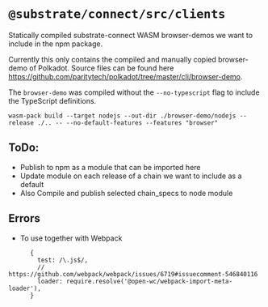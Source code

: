 # `@substrate/connect/src/clients`

Statically compiled substrate-connect WASM browser-demos we want to include in the npm package.

Currently this only contains the compiled and manually copied browser-demo of Polkadot.
Source files can be found here https://github.com/paritytech/polkadot/tree/master/cli/browser-demo.

The `browser-demo` was compiled without the `--no-typescript` flag to include the TypeScript definitions.

```
wasm-pack build --target nodejs --out-dir ./browser-demo/nodejs --release ./.. -- --no-default-features --features "browser"
```

## ToDo:

- Publish to npm as a module that can be imported here
- Update module on each release of a chain we want to include as a default
- Also Compile and publish selected chain_specs to node module

## Errors

- To use together with Webpack
```
      {
        test: /\.js$/,
        // https://github.com/webpack/webpack/issues/6719#issuecomment-546840116
        loader: require.resolve('@open-wc/webpack-import-meta-loader'),
      }
```
